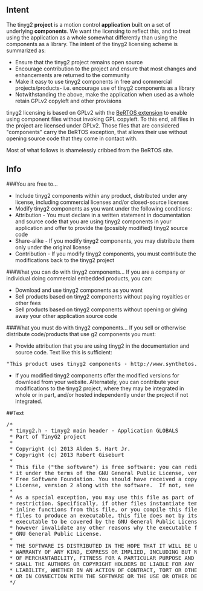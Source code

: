 ## Intent
The tinyg2 **project** is a motion control **application** built on a set of underlying **components**. We want the licensing to reflect this, and to treat using the application as a whole somewhat differently than using the components as a library. The intent of the tinyg2 licensing scheme is summarized as:
* Ensure that the tinyg2 project remains open source
* Encourage contribution to the project and ensure that most changes and enhancements are returned to the community
* Make it easy to use tinyg2 components in free and commercial projects/products- i.e. encourage use of tinyg2 components as a library
* Notwithstanding the above, make the application when used as a whole retain GPLv2 copyleft and other provisions 

tinyg2 licensing is based on GPLv2 with the [BeRTOS extension](http://www.bertos.org/discover/license) to enable using component files without invoking GPL copyleft. To this end, all files in the project are licensed under GPLv2. Those files that are considered "components" carry the BeRTOS exception, that allows their use without opening source code that they come in contact with. 

Most of what follows is shamelessly cribbed from the BeRTOS site.

## Info
###You are free to...
* Include tinyg2 components within any product, distributed under any license, including commercial licenses and/or closed-source licenses
* Modify tinyg2 components as you want under the following conditions:
 * Attribution - You must declare in a written statement in documentation and source code that you are using tinyg2 components in your application and offer to provide the (possibly modified) tinyg2 source code
 * Share-alike - If you modify tinyg2 components, you may distribute them only under the original license
 * Contribution - If you modify tinyg2 components, you must contribute the modifications back to the tinyg2 project

###What you can do with tinyg2 components...
If you are a company or individual doing commercial embedded products, you can:
* Download and use tinyg2 components as you want
* Sell products based on tinyg2 components without paying royalties or other fees
* Sell products based on tinyg2 components without opening or giving away your other application source code

###What you must do with tinyg2 components...
If you sell or otherwise distribute code/products that use g2 components you must:
* Provide attribution that you are using tinyg2 in the documentation and source code. Text like this is sufficient:
<pre>
"This product uses tinyg2 components - http://www.synthetos.org), Copyright 2013"
</pre>
* If you modified tinyg2 components offer the modified versions for download from your website. Alternately, you can contribute your modifications to the tinyg2 project, where they may be integrated in whole or in part, and/or hosted independently under the project if not integrated.

##Text
<pre>
/*
 * tinyg2.h - tinyg2 main header - Application GLOBALS 
 * Part of TinyG2 project
 *
 * Copyright (c) 2013 Alden S. Hart Jr. 
 * Copyright (c) 2013 Robert Giseburt
 *
 * This file ("the software") is free software: you can redistribute it and/or modify 
 * it under the terms of the GNU General Public License, version 2 as published by the 
 * Free Software Foundation. You should have received a copy of the GNU General Public 
 * License, version 2 along with the software.  If not, see <http://www.gnu.org/licenses/>.
 * 
 * As a special exception, you may use this file as part of a software library without 
 * restriction. Specifically, if other files instantiate templates or use macros or
 * inline functions from this file, or you compile this file and link it with  other 
 * files to produce an executable, this file does not by itself cause the resulting 
 * executable to be covered by the GNU General Public License. This exception does not 
 * however invalidate any other reasons why the executable file might be covered by the 
 * GNU General Public License. 
 *
 * THE SOFTWARE IS DISTRIBUTED IN THE HOPE THAT IT WILL BE USEFUL, BUT WITHOUT ANY 
 * WARRANTY OF ANY KIND, EXPRESS OR IMPLIED, INCLUDING BUT NOT LIMITED TO THE WARRANTIES
 * OF MERCHANTABILITY, FITNESS FOR A PARTICULAR PURPOSE AND NONINFRINGEMENT. IN NO EVENT 
 * SHALL THE AUTHORS OR COPYRIGHT HOLDERS BE LIABLE FOR ANY CLAIM, DAMAGES OR OTHER 
 * LIABILITY, WHETHER IN AN ACTION OF CONTRACT, TORT OR OTHERWISE, ARISING FROM, OUT OF 
 * OR IN CONNECTION WITH THE SOFTWARE OR THE USE OR OTHER DEALINGS IN THE SOFTWARE.
 */
</pre>